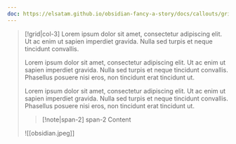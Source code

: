 ```yaml
---
doc: https://elsatam.github.io/obsidian-fancy-a-story/docs/callouts/grid.html
---
```


> [!grid|col-3]
> Lorem ipsum dolor sit amet, consectetur adipiscing elit. Ut ac enim ut sapien imperdiet gravida. Nulla sed turpis et neque tincidunt convallis.
> 
> Lorem ipsum dolor sit amet, consectetur adipiscing elit. Ut ac enim ut sapien imperdiet gravida. Nulla sed turpis et neque tincidunt convallis. Phasellus posuere nisi eros, non tincidunt erat tincidunt ut.
> 
> Lorem ipsum dolor sit amet, consectetur adipiscing elit. Ut ac enim ut sapien imperdiet gravida. Nulla sed turpis et neque tincidunt convallis. Phasellus posuere nisi eros, non tincidunt erat tincidunt ut.
> 
> > [!note|span-2] span-2
> > Content
> 
> ![[obsidian.jpeg]]
